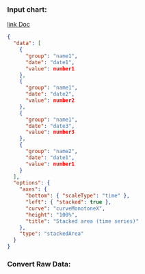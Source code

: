 ### Input chart:

[link Doc](https://carbon-design-system.github.io/carbon-charts/?path=/story/area--stacked-area-percentage)

```json
{
  "data": [
    {
      "group": "name1",
      "date": "date1",
      "value": number1
    },
    {
      "group": "name1",
      "date": "date2",
      "value": number2
    },
    {
      "group": "name1",
      "date": "date3",
      "value": number3
    },
    {
      "group": "name2",
      "date": "date1",
      "value": number1
    }
  ],
  "options": {
    "axes": {
      "bottom": { "scaleType": "time" },
      "left": { "stacked": true },
      "curve": "curveMonotoneX",
      "height": "100%",
      "title": "Stacked area (time series)"
    },
    "type": "stackedArea"
  }
}
```

### Convert Raw Data:
